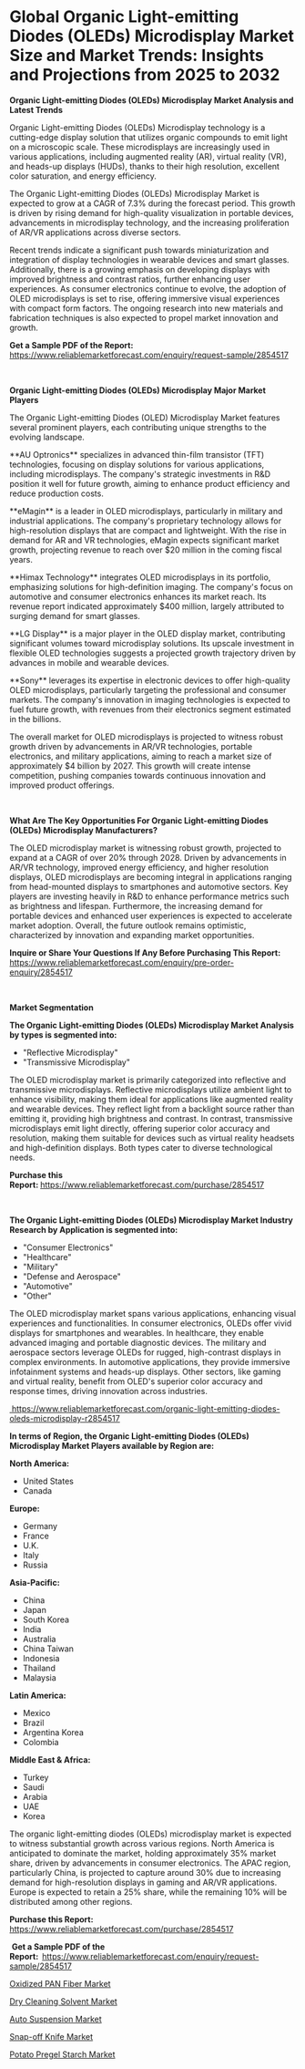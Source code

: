 <p><h1>Global Organic Light-emitting Diodes (OLEDs) Microdisplay Market Size and Market Trends: Insights and Projections from 2025 to 2032</h1></p><p><strong>Organic Light-emitting Diodes (OLEDs) Microdisplay Market Analysis and Latest Trends</strong></p>
<p><p>Organic Light-emitting Diodes (OLEDs) Microdisplay technology is a cutting-edge display solution that utilizes organic compounds to emit light on a microscopic scale. These microdisplays are increasingly used in various applications, including augmented reality (AR), virtual reality (VR), and heads-up displays (HUDs), thanks to their high resolution, excellent color saturation, and energy efficiency.</p><p>The Organic Light-emitting Diodes (OLEDs) Microdisplay Market is expected to grow at a CAGR of 7.3% during the forecast period. This growth is driven by rising demand for high-quality visualization in portable devices, advancements in microdisplay technology, and the increasing proliferation of AR/VR applications across diverse sectors. </p><p>Recent trends indicate a significant push towards miniaturization and integration of display technologies in wearable devices and smart glasses. Additionally, there is a growing emphasis on developing displays with improved brightness and contrast ratios, further enhancing user experiences. As consumer electronics continue to evolve, the adoption of OLED microdisplays is set to rise, offering immersive visual experiences with compact form factors. The ongoing research into new materials and fabrication techniques is also expected to propel market innovation and growth.</p></p>
<p><strong>Get a Sample PDF of the Report:&nbsp;</strong> <a href="https://www.reliablemarketforecast.com/enquiry/request-sample/2854517?utm_campaign=1080&utm_medium=2&utm_source=Github&utm_content=ia&utm_term=12032025&utm_id=organic-light-emitting-diodes-oleds-microdisplay">https://www.reliablemarketforecast.com/enquiry/request-sample/2854517</a></p>
<p>&nbsp;</p>
<p><strong>Organic Light-emitting Diodes (OLEDs) Microdisplay Major Market Players</strong></p>
<p><p>The Organic Light-emitting Diodes (OLED) Microdisplay Market features several prominent players, each contributing unique strengths to the evolving landscape. </p><p>**AU Optronics** specializes in advanced thin-film transistor (TFT) technologies, focusing on display solutions for various applications, including microdisplays. The company's strategic investments in R&D position it well for future growth, aiming to enhance product efficiency and reduce production costs.</p><p>**eMagin** is a leader in OLED microdisplays, particularly in military and industrial applications. The company's proprietary technology allows for high-resolution displays that are compact and lightweight. With the rise in demand for AR and VR technologies, eMagin expects significant market growth, projecting revenue to reach over $20 million in the coming fiscal years.</p><p>**Himax Technology** integrates OLED microdisplays in its portfolio, emphasizing solutions for high-definition imaging. The company's focus on automotive and consumer electronics enhances its market reach. Its revenue report indicated approximately $400 million, largely attributed to surging demand for smart glasses.</p><p>**LG Display** is a major player in the OLED display market, contributing significant volumes toward microdisplay solutions. Its upscale investment in flexible OLED technologies suggests a projected growth trajectory driven by advances in mobile and wearable devices.</p><p>**Sony** leverages its expertise in electronic devices to offer high-quality OLED microdisplays, particularly targeting the professional and consumer markets. The company's innovation in imaging technologies is expected to fuel future growth, with revenues from their electronics segment estimated in the billions.</p><p>The overall market for OLED microdisplays is projected to witness robust growth driven by advancements in AR/VR technologies, portable electronics, and military applications, aiming to reach a market size of approximately $4 billion by 2027. This growth will create intense competition, pushing companies towards continuous innovation and improved product offerings.</p></p>
<p>&nbsp;</p>
<p><strong>What Are The Key Opportunities For Organic Light-emitting Diodes (OLEDs) Microdisplay Manufacturers?</strong></p>
<p><p>The OLED microdisplay market is witnessing robust growth, projected to expand at a CAGR of over 20% through 2028. Driven by advancements in AR/VR technology, improved energy efficiency, and higher resolution displays, OLED microdisplays are becoming integral in applications ranging from head-mounted displays to smartphones and automotive sectors. Key players are investing heavily in R&D to enhance performance metrics such as brightness and lifespan. Furthermore, the increasing demand for portable devices and enhanced user experiences is expected to accelerate market adoption. Overall, the future outlook remains optimistic, characterized by innovation and expanding market opportunities.</p></p>
<p><strong>Inquire or Share Your Questions If Any Before Purchasing This Report:</strong> <a href="https://www.reliablemarketforecast.com/enquiry/pre-order-enquiry/2854517?utm_campaign=1080&utm_medium=2&utm_source=Github&utm_content=ia&utm_term=12032025&utm_id=organic-light-emitting-diodes-oleds-microdisplay">https://www.reliablemarketforecast.com/enquiry/pre-order-enquiry/2854517</a></p>
<p>&nbsp;</p>
<p><strong>Market Segmentation</strong></p>
<p><strong>The Organic Light-emitting Diodes (OLEDs) Microdisplay Market Analysis by types is segmented into:</strong></p>
<p><ul><li>"Reflective Microdisplay"</li><li>"Transmissive Microdisplay"</li></ul></p>
<p><p>The OLED microdisplay market is primarily categorized into reflective and transmissive microdisplays. Reflective microdisplays utilize ambient light to enhance visibility, making them ideal for applications like augmented reality and wearable devices. They reflect light from a backlight source rather than emitting it, providing high brightness and contrast. In contrast, transmissive microdisplays emit light directly, offering superior color accuracy and resolution, making them suitable for devices such as virtual reality headsets and high-definition displays. Both types cater to diverse technological needs.</p></p>
<p><strong>Purchase this Report:&nbsp;</strong><a href="https://www.reliablemarketforecast.com/purchase/2854517?utm_campaign=1080&utm_medium=2&utm_source=Github&utm_content=ia&utm_term=12032025&utm_id=organic-light-emitting-diodes-oleds-microdisplay">https://www.reliablemarketforecast.com/purchase/2854517</a></p>
<p>&nbsp;</p>
<p><strong>The Organic Light-emitting Diodes (OLEDs) Microdisplay Market Industry Research by Application is segmented into:</strong></p>
<p><ul><li>"Consumer Electronics"</li><li>"Healthcare"</li><li>"Military"</li><li>"Defense and Aerospace"</li><li>"Automotive"</li><li>"Other"</li></ul></p>
<p><p>The OLED microdisplay market spans various applications, enhancing visual experiences and functionalities. In consumer electronics, OLEDs offer vivid displays for smartphones and wearables. In healthcare, they enable advanced imaging and portable diagnostic devices. The military and aerospace sectors leverage OLEDs for rugged, high-contrast displays in complex environments. In automotive applications, they provide immersive infotainment systems and heads-up displays. Other sectors, like gaming and virtual reality, benefit from OLED's superior color accuracy and response times, driving innovation across industries.</p></p>
<p><a href="https://www.reliablemarketforecast.com/organic-light-emitting-diodes-oleds-microdisplay-r2854517?utm_campaign=1080&utm_medium=2&utm_source=Github&utm_content=ia&utm_term=12032025&utm_id=organic-light-emitting-diodes-oleds-microdisplay">&nbsp;https://www.reliablemarketforecast.com/organic-light-emitting-diodes-oleds-microdisplay-r2854517</a></p>
<p><strong>In terms of Region, the Organic Light-emitting Diodes (OLEDs) Microdisplay Market Players available by Region are:</strong></p>
<p>
    <p> <strong> North America: </strong>
        <ul>
            <li>United States</li>
            <li>Canada</li>
        </ul>
        </p> 
    <p> <strong> Europe: </strong>
        <ul>
            <li>Germany</li>
            <li>France</li>
            <li>U.K.</li>
            <li>Italy</li>
            <li>Russia</li>
        </ul>
        </p> 
    <p> <strong> Asia-Pacific: </strong>
        <ul>
            <li>China</li>
            <li>Japan</li>
            <li>South Korea</li>
            <li>India</li>
            <li>Australia</li>
            <li>China Taiwan</li>
            <li>Indonesia</li>
            <li>Thailand</li>
            <li>Malaysia</li>
        </ul>
        </p> 
    <p> <strong> Latin America: </strong>
        <ul>
            <li>Mexico</li>
            <li>Brazil</li>
            <li>Argentina Korea</li>
            <li>Colombia</li>
        </ul>
        </p> 
    <p> <strong> Middle East & Africa: </strong>
        <ul>
            <li>Turkey</li>
            <li>Saudi</li>
            <li>Arabia</li>
            <li>UAE</li>
            <li>Korea</li>
        </ul>
    </p>
    </p>
<p><p>The organic light-emitting diodes (OLEDs) microdisplay market is expected to witness substantial growth across various regions. North America is anticipated to dominate the market, holding approximately 35% market share, driven by advancements in consumer electronics. The APAC region, particularly China, is projected to capture around 30% due to increasing demand for high-resolution displays in gaming and AR/VR applications. Europe is expected to retain a 25% share, while the remaining 10% will be distributed among other regions.</p></p>
<p><strong>Purchase this Report: </strong><a href="https://www.reliablemarketforecast.com/purchase/2854517?utm_campaign=1080&utm_medium=2&utm_source=Github&utm_content=ia&utm_term=12032025&utm_id=organic-light-emitting-diodes-oleds-microdisplay">https://www.reliablemarketforecast.com/purchase/2854517</a></p>
<p>&nbsp;<strong>Get a Sample PDF of the Report:&nbsp;&nbsp;</strong><a href="https://www.reliablemarketforecast.com/enquiry/request-sample/2854517?utm_campaign=1080&utm_medium=2&utm_source=Github&utm_content=ia&utm_term=12032025&utm_id=organic-light-emitting-diodes-oleds-microdisplay">https://www.reliablemarketforecast.com/enquiry/request-sample/2854517</a></p>
<p><strong></strong></p>
<p><p><a href="https://github.com/uldularido/Market-Research-Report-List-1/blob/main/oxidized-pan-fiber-market.md?utm_campaign=1080&utm_medium=2&utm_source=Github&utm_content=ia&utm_term=12032025&utm_id=organic-light-emitting-diodes-oleds-microdisplay">Oxidized PAN Fiber Market</a></p><p><a href="https://github.com/akitamegge65/Market-Research-Report-List-1/blob/main/dry-cleaning-solvent-market.md?utm_campaign=1080&utm_medium=2&utm_source=Github&utm_content=ia&utm_term=12032025&utm_id=organic-light-emitting-diodes-oleds-microdisplay">Dry Cleaning Solvent Market</a></p><p><a href="https://github.com/benasjuettk3/Market-Research-Report-List-1/blob/main/auto-suspension-market.md?utm_campaign=1080&utm_medium=2&utm_source=Github&utm_content=ia&utm_term=12032025&utm_id=organic-light-emitting-diodes-oleds-microdisplay">Auto Suspension Market</a></p><p><a href="https://github.com/gummaarmel83/Market-Research-Report-List-1/blob/main/snap-off-knife-market.md?utm_campaign=1080&utm_medium=2&utm_source=Github&utm_content=ia&utm_term=12032025&utm_id=organic-light-emitting-diodes-oleds-microdisplay">Snap-off Knife Market</a></p><p><a href="https://github.com/widlerumland/Market-Research-Report-List-1/blob/main/potato-pregel-starch-market.md?utm_campaign=1080&utm_medium=2&utm_source=Github&utm_content=ia&utm_term=12032025&utm_id=organic-light-emitting-diodes-oleds-microdisplay">Potato Pregel Starch Market</a></p></p>